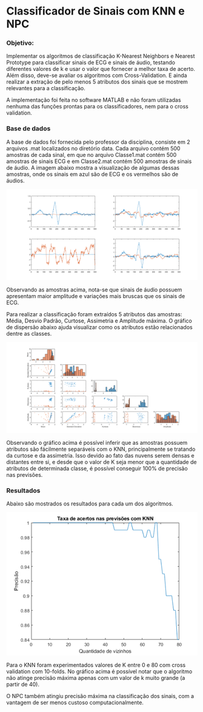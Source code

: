# Classificador de Sinais com KNN e NPC

### Objetivo:
  Implementar os algoritmos de classificação K-Nearest Neighbors e Nearest Prototype para classificar sinais de ECG e sinais de áudio, testando diferentes valores de k e usar o valor que fornecer a melhor taxa de acerto. Além disso, deve-se avaliar os algoritmos com Cross-Validation. E ainda realizar a extração de pelo menos 5 atributos dos sinais que se mostrem relevantes para a classificação.
  
A implementação foi feita no software MATLAB e não foram utilizadas nenhuma das funções prontas para os classificadores, nem para o cross validation.

### Base de dados
A base de dados foi fornecida pelo professor da disciplina, consiste em 2 arquivos .mat localizados no diretório data. Cada arquivo contém 500 amostras de cada sinal, em que no arquivo Classe1.mat contém 500 amostras de sinais ECG e em Classe2.mat contém 500 amostras de sinais de áudio. A imagem abaixo mostra a visualização de algumas dessas amostras, onde os sinais em azul são de ECG e os vermelhos são de áudios.

![Exemplos de amostras](https://github.com/Igorlinharesb/Classificador-de-Sinais-com-KNN/blob/master/images/signals.png)

Observando as amostras acima, nota-se que sinais de áudio possuem apresentam maior amplitude e variações mais bruscas que os sinais de ECG.

Para realizar a classificação foram extraídos 5 atributos das amostras: Média, Desvio Padrão, Curtose, Assimetria e Amplitude máxima. O gráfico de dispersão abaixo ajuda visualizar como os atributos estão relacionados dentre as classes.

![Gráficos de Dispersão e Histogramas](https://github.com/Igorlinharesb/Classificador-de-Sinais-com-KNN/blob/master/images/paiplots.png)

Observando o gráfico acima é possível inferir que as amostras possuem atributos são fácilmente separáveis com o KNN, principalmente se tratando da curtose e da assimetria. Isso devido ao fato das nuvens serem densas e distantes entre si, e desde que o valor de K seja menor que a quantidade de atributos de determinada classe, é possível conseguir 100% de precisão nas previsões.

### Resultados

Abaixo são mostrados os resultados para cada um dos algoritmos.

![Resultados KNN](https://github.com/Igorlinharesb/Classificador-de-Sinais-com-KNN/blob/master/images/results_knn.png)

Para o KNN foram experimentados valores de K entre 0 e 80 com cross validation com 10-folds. No gráfico acima é possível notar que o algoritmo não atinge precisão máxima apenas com um valor de k muito grande (a partir de 40). 

O NPC também atingiu precisão máxima na classificação dos sinais, com a vantagem de ser menos custoso computacionalmente.
